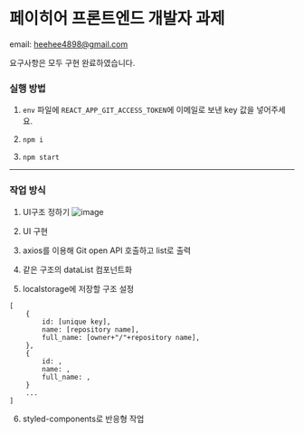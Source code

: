 # 페이히어 프론트엔드 개발자 과제

email: heehee4898@gmail.com

요구사항은 모두 구현 완료하였습니다.

### 실행 방법
1. `env` 파일에 `REACT_APP_GIT_ACCESS_TOKEN`에 이메일로 보낸 key 값을 넣어주세요.

2. ```npm i```
3. ```npm start```

* * *

### 작업 방식
1. UI구조 정하기
![image](https://user-images.githubusercontent.com/38110785/139542159-878671b2-5976-432c-9cc4-11b95204fbb2.png)

2. UI 구현

3. axios를 이용해 Git open API 호출하고 list로 출력

5. 같은 구조의 dataList 컴포넌트화

5. localstorage에 저장할 구조 설정
```
[
    {
        id: [unique key],
        name: [repository name],
        full_name: [owner+"/"+repository name],
    },
    {
        id: ,
        name: ,
        full_name: ,
    }
    ...
]

```

6. styled-components로 반응형 작업
